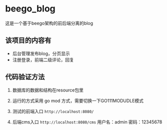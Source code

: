 # beego_blog
这是一个基于beego架构的前后端分离的blog
## 该项目的内容有

* 后台管理发布blog，分页显示
* 注册登录，前端二级评论，回复



## 代码验证方法

1. 数据库的数据和结构在resource包里

2. 运行的方式采用 go mod 方式，需要切换一下GO111MODUDLE模式

3. 测试的前端入口
`http://localhost:8080/`

4. 后端cms入口
`http://localhost:8080/cms`
用户名：admin
密码：12345678
